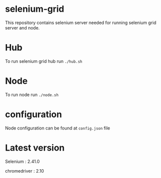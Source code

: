 selenium-grid
=============

This repository contains selenium server needed for running selenium grid server and node.

# Hub

To run selenium grid hub run `./hub.sh`

# Node

To run node run `./node.sh`

# configuration

Node configuration can be found at `config.json` file

# Latest version
Selenium : 2.41.0

chromedriver : 2.10
